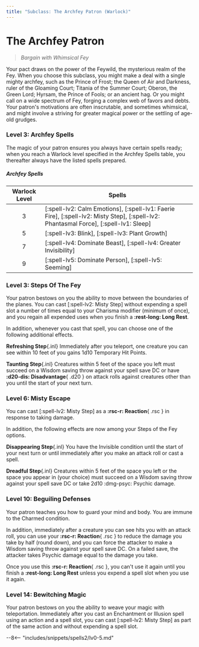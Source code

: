 ```yaml
---
title: "Subclass: The Archfey Patron (Warlock)"
---
```


<p style="display:none">
Bargain with Whimsical Fey
</p>

# The Archfey Patron

> *Bargain with Whimsical Fey*

Your pact draws on the power of the Feywild, the mysterious realm of the Fey. When you choose this subclass, you might make a deal with a single mighty archfey, such as the Prince of Frost; the Queen of Air and Darkness, ruler of the Gloaming Court; Titania of the Summer Court; Oberon, the Green Lord; Hyrsam, the Prince of Fools; or an ancient hag. Or you might call on a wide spectrum of Fey, forging a complex web of favors and debts. Your patron's motivations are often inscrutable, and sometimes whimsical, and might involve a striving for greater magical power or the settling of age-old grudges.

### Level 3: Archfey Spells

The magic of your patron ensures you always have certain spells ready; when you reach a Warlock level specified in the Archfey Spells table, you thereafter always have the listed spells prepared.

##### Archfey Spells 

| Warlock Level | Spells |
|:-:|---|
| 3 | [:spell-lv2: Calm Emotions], [:spell-lv1: Faerie Fire], [:spell-lv2: Misty Step], [:spell-lv2: Phantasmal Force], [:spell-lv1: Sleep] |
| 5 | [:spell-lv3: Blink], [:spell-lv3: Plant Growth] |
| 7 | [:spell-lv4: Dominate Beast], [:spell-lv4: Greater Invisibility] |
| 9 | [:spell-lv5: Dominate Person], [:spell-lv5: Seeming] |

### Level 3: Steps Of The Fey

Your patron bestows on you the ability to move between the boundaries of the planes. You can cast [:spell-lv2: Misty Step] without expending a spell slot a number of times equal to your Charisma modifier (minimum of once), and you regain all expended uses when you finish a **:rest-long: Long Rest**.
 
In addition, whenever you cast that spell, you can choose one of the following additional effects.

**Refreshing Step**{.inl} Immediately after you teleport, one creature you can see within 10 feet of you gains 1d10 Temporary Hit Points.

**Taunting Step**{.inl} Creatures within 5 feet of the space you left must succeed on a Wisdom saving throw against your spell save DC or have **:d20-dis: Disadvantage**{ .d20 } on attack rolls against creatures other than you until the start of your next turn.

### Level 6: Misty Escape

You can cast [:spell-lv2: Misty Step] as a **:rsc-r: Reaction**{ .rsc } in response to taking damage.

In addition, the following effects are now among your Steps of the Fey options.

**Disappearing Step**{.inl} You have the Invisible condition until the start of your next turn or until immediately after you make an attack roll or cast a spell.

**Dreadful Step**{.inl} Creatures within 5 feet of the space you left or the space you appear in (your choice) must succeed on a Wisdom saving throw against your spell save DC or take 2d10 :dmg-psyc: Psychic damage.

### Level 10: Beguiling Defenses

Your patron teaches you how to guard your mind and body. You are immune to the Charmed condition.

In addition, immediately after a creature you can see hits you with an attack roll, you can use your **:rsc-r: Reaction**{ .rsc } to reduce the damage you take by half (round down), and you can force the attacker to make a Wisdom saving throw against your spell save DC. On a failed save, the attacker takes Psychic damage equal to the damage you take.

Once you use this **:rsc-r: Reaction**{ .rsc }, you can't use it again until you finish a **:rest-long: Long Rest** unless you expend a spell slot when you use it again.

### Level 14: Bewitching Magic

Your patron bestows on you the ability to weave your magic with teleportation. Immediately after you cast an Enchantment or Illusion spell using an action and a spell slot, you can cast [:spell-lv2: Misty Step] as part of the same action and without expending a spell slot.

--8<-- "includes/snippets/spells2/lv0-5.md"